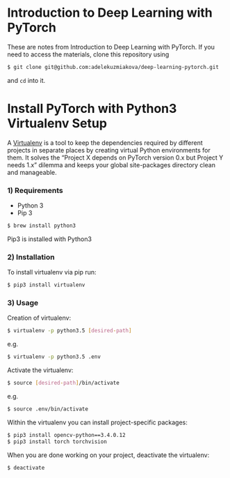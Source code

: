 # Introduction to Deep Learning with PyTorch

These are notes from Introduction to Deep Learning with PyTorch. If you need to access the materials, clone this repository using
```bash
$ git clone git@github.com:adelekuzmiakova/deep-learning-pytorch.git
```
and `cd` into it.


# Install PyTorch with Python3 Virtualenv Setup

A [Virtualenv](https://virtualenv.pypa.io/en/stable/) is a tool to keep the dependencies required by different projects in separate places by creating virtual Python environments for them. It solves the “Project X depends on PyTorch version 0.x but Project Y needs 1.x” dilemma and keeps your global site-packages directory clean and manageable.
 
 
### 1) Requirements
* Python 3
* Pip 3

```bash
$ brew install python3
```


Pip3 is installed with Python3


### 2) Installation
To install virtualenv via pip run:
```bash
$ pip3 install virtualenv
```


### 3) Usage
Creation of virtualenv:
```bash
$ virtualenv -p python3.5 [desired-path]
```
e.g.

```bash
$ virtualenv -p python3.5 .env
```

Activate the virtualenv:
```bash
$ source [desired-path]/bin/activate
```

e.g.

```bash
$ source .env/bin/activate
```

Within the virtualenv you can install project-specific packages:

```bash
$ pip3 install opencv-python==3.4.0.12
$ pip3 install torch torchvision
```

When you are done working on your project, deactivate the virtualenv:
```bash
$ deactivate
```
